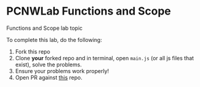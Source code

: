 # PCNWLab Functions and Scope
Functions and Scope lab topic

To complete this lab, do the following:

1. Fork this repo
2. Clone **your** forked repo and in terminal, open `main.js` (or all js files that exist), solve the problems.
3. Ensure your problems work properly!
4. Open PR against [this](https://github.com/mottaquikarim/PCNWLab-Functions_and_Scope) repo.

